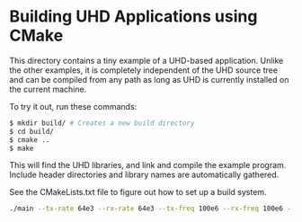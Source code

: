 # Building UHD Applications using CMake

This directory contains a tiny example of a UHD-based application.
Unlike the other examples, it is completely independent of the UHD
source tree and can be compiled from any path as long as UHD is
currently installed on the current machine.

To try it out, run these commands:
```bash
$ mkdir build/ # Creates a new build directory
$ cd build/
$ cmake ..
$ make
```

This will find the UHD libraries, and link and compile the example
program. Include header directories and library names are automatically
gathered.

See the CMakeLists.txt file to figure out how to set up a build system.

```bash
./main --tx-rate 64e3 --rx-rate 64e3 --tx-freq 100e6 --rx-freq 100e6 --wave-type COMB --wave-freq 2000 --tx-gain 60 --rx-gain 20 --type double --tx-bw 50e5 --rx-bw 50e5
```

